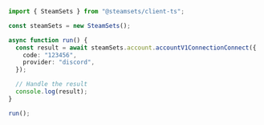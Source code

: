 <!-- Start SDK Example Usage [usage] -->
```typescript
import { SteamSets } from "@steamsets/client-ts";

const steamSets = new SteamSets();

async function run() {
  const result = await steamSets.account.accountV1ConnectionConnect({
    code: "123456",
    provider: "discord",
  });

  // Handle the result
  console.log(result);
}

run();

```
<!-- End SDK Example Usage [usage] -->